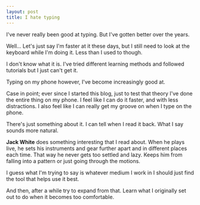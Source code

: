 ```yaml
---
layout: post
title: I hate typing
---
```

I've never really been good at typing. But I've gotten better over the years.


Well... Let's just say I'm faster at it these days, but I still need to look at the keyboard while I'm doing it. Less than I used to though.


I don't know what it is. I've tried different learning methods and followed tutorials but I just can't get it.


Typing on my phone however, I've become increasingly good at.


Case in point; ever since I started this blog, just to test that theory I've done the entire thing on my phone. I feel like I can do it faster, and with less distractions. I also feel like I can really get my groove on when I type on the phone.


There's just something about it. I can tell when I read it back. What I say sounds more natural.


**Jack White** does something interesting that I read about. When he plays live, he sets his instruments and gear further apart and in different places each time. That way he never gets too settled and lazy. Keeps him from falling into a pattern or just going through the motions. 


I guess what I'm trying to say is whatever medium I work in I should just find the tool that helps use it best.


And then, after a while try to expand from that. Learn what I originally set out to do when it becomes too comfortable.
